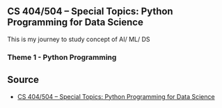 ## CS 404/504 – Special Topics: Python Programming for Data Science

This is my journey to study concept of AI/ ML/ DS

### Theme 1 - Python Programming


## Source
- [CS 404/504 – Special Topics: Python Programming for Data Science](https://fall-2023-python-programming-for-data-science.readthedocs.io/en/latest/)